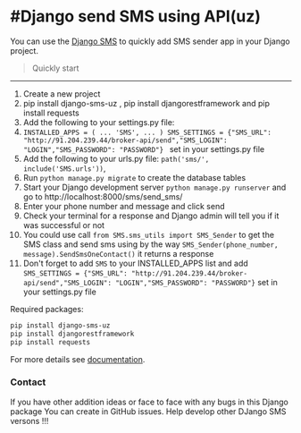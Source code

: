 #Django send SMS using API(uz)
================================

You can use the [Django SMS](https://github.com/firdavsDev/Django-SMS) to quickly add SMS sender app in your Django project.


> Quickly start
------------
1. Create a new project
2. pip install django-sms-uz , pip install djangorestframework and pip install requests
3. Add the following to your settings.py file: 
4. ```INSTALLED_APPS = ( ... 'SMS', ... ) SMS_SETTINGS = {"SMS_URL": "http://91.204.239.44/broker-api/send","SMS_LOGIN": "LOGIN","SMS_PASSWORD": "PASSWORD"} ```
set in your settings.py file
9. Add the following to your urls.py file:
    ```path('sms/', include('SMS.urls'))```,
5. Run ``python manage.py migrate`` to create the database tables
6. Start your Django development server ``python manage.py runserver`` and go to http://localhost:8000/sms/send_sms/
7. Enter your phone number and message and click send
8. Check your terminal for a response and Django admin will tell you if it was successful or not
9. You could use call ``from SMS.sms_utils import SMS_Sender`` to get the SMS class and send sms using by the way ``SMS_Sender(phone_number, message).SendSmsOneContact()`` it returns a response
10. Don't forget to add ``SMS`` to your INSTALLED_APPS list and add 
```SMS_SETTINGS = {"SMS_URL": "http://91.204.239.44/broker-api/send","SMS_LOGIN": "LOGIN","SMS_PASSWORD": "PASSWORD"}``` set in your settings.py file

Required packages:
```markdown
pip install django-sms-uz
pip install djangorestframework
pip install requests

```

For more details see [documentation](https://pypi.org/project/django-sms-uz/).


### Contact

If you have other addition ideas or face to face with any bugs in this Django package You can create  in GitHub issues. Help develop other DJango SMS versons !!!
